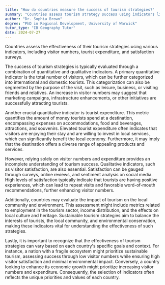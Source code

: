 ```yaml
---
title: "How do countries measure the success of tourism strategies?"
summary: "Countries assess tourism strategy success using indicators like visitor numbers, tourist spending, and satisfaction surveys to gauge effectiveness and improve future initiatives."
author: "Dr. Sophia Brown"
degree: "PhD in Regional Development, University of Warwick"
tutor_type: "IB Geography Tutor"
date: 2024-07-27
---
```


Countries assess the effectiveness of their tourism strategies using various indicators, including visitor numbers, tourist expenditure, and satisfaction surveys.

The success of tourism strategies is typically evaluated through a combination of quantitative and qualitative indicators. A primary quantitative indicator is the total number of visitors, which can be further categorized into international and domestic tourists. This categorization can also be segmented by the purpose of the visit, such as leisure, business, or visiting friends and relatives. An increase in visitor numbers may suggest that marketing campaigns, infrastructure enhancements, or other initiatives are successfully attracting tourists.

Another crucial quantitative indicator is tourist expenditure. This metric quantifies the amount of money tourists spend at a destination, encompassing expenses on accommodations, food and beverages, attractions, and souvenirs. Elevated tourist expenditure often indicates that visitors are enjoying their stay and are willing to invest in local services, which can significantly benefit the local economy. Furthermore, it may imply that the destination offers a diverse range of appealing products and services.

However, relying solely on visitor numbers and expenditure provides an incomplete understanding of tourism success. Qualitative indicators, such as visitor satisfaction, are also essential. Satisfaction can be gauged through surveys, online reviews, and sentiment analysis on social media. High levels of satisfaction typically indicate that tourists are having positive experiences, which can lead to repeat visits and favorable word-of-mouth recommendations, further enhancing visitor numbers.

Additionally, countries may evaluate the impact of tourism on the local community and environment. This assessment might include metrics related to employment in the tourism sector, income distribution, and the effects on local culture and heritage. Sustainable tourism strategies aim to balance the interests of tourists, the local community, and environmental conservation, making these indicators vital for understanding the effectiveness of such strategies.

Lastly, it is important to recognize that the effectiveness of tourism strategies can vary based on each country's specific goals and context. For instance, a nation with a fragile ecosystem might prioritize sustainable tourism, assessing success through low visitor numbers while ensuring high visitor satisfaction and minimal environmental impact. Conversely, a country looking to enhance its economic growth might prioritize increasing visitor numbers and expenditure. Consequently, the selection of indicators often reflects the unique priorities and values of each country.
    